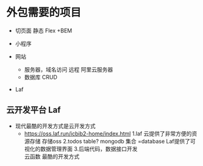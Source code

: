 # 外包需要的项目


- 切页面  静态
  Flex +BEM   

- 小程序
- 网站
    - 服务器，域名访问  远程
       阿里云服务器
    - 数据库 CRUD

- Laf


## 云开发平台  Laf
- 现代最酷的开发方式是云开发方式
    - https://oss.laf.run/icbib2-home/index.html
    1.laf 云提供了非常方便的资源存储 存储oss
    2.todos  table?  mongodb
        集合 =database
        Laf提供了可视化的数据管理界面
    3.后端代码，数据接口开发  
        云函数 最酷的开发方式